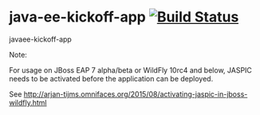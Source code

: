 java-ee-kickoff-app [![Build Status](https://travis-ci.org/javaeekickoff/java-ee-kickoff-app.svg?branch=master)](https://travis-ci.org/javaeekickoff/java-ee-kickoff-app)
===================

javaee-kickoff-app

Note:

For usage on JBoss EAP 7 alpha/beta or WildFly 10rc4 and below, JASPIC needs to be activated before the application can be deployed.

See http://arjan-tijms.omnifaces.org/2015/08/activating-jaspic-in-jboss-wildfly.html
